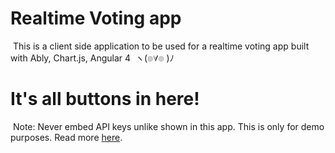
# Realtime Voting app
​
This is a client side application to be used for a realtime voting app built with Ably, Chart.js, Angular 4
​
ヽ(๏∀๏ )ﾉ
​
​
# It's all buttons in here!
​
Note: Never embed API keys unlike shown in this app. This is only for demo purposes. Read more [here](https://www.ably.io/documentation/general/authentication#selecting-auth).
